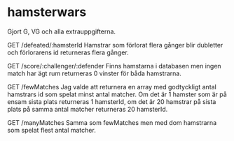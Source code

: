 # hamsterwars

Gjort G, VG och alla extrauppgifterna.

GET /defeated/:hamsterId
Hamstrar som förlorat flera gånger blir dubletter och förlorarens id returneras flera gånger.

GET /score/:challenger/:defender
Finns hamstarna i databasen men ingen match har ägt rum returneras 0 vinster för båda hamstrarna.

GET /fewMatches 
Jag valde att returnera en array med godtyckligt antal hamstrars id som spelat minst antal matcher.
Om det är 1 hamster som är på ensam sista plats returneras 1 hamsterId, 
om det är 20 hamstrar på sista plats på samma antal matcher returneras 20 hamsterId.

GET /manyMatches
Samma som fewMatches men med dom hamstrarna som spelat flest antal matcher.
